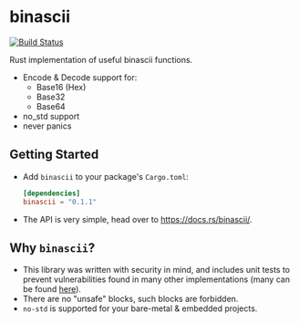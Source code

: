 # binascii
[![Build Status](https://travis-ci.org/naim94a/binascii-rs.svg?branch=master)](https://travis-ci.org/naim94a/binascii-rs)

Rust implementation of useful binascii functions.

* Encode & Decode support for:
    + Base16 (Hex)
    + Base32
    + Base64
* no_std support
* never panics

## Getting Started
* Add `binascii` to your package's `Cargo.toml`:
    ```toml
    [dependencies]
    binascii = "0.1.1"
    ```
* The API is very simple, head over to https://docs.rs/binascii/.

## Why `binascii`?
- This library was written with security in mind, and includes unit tests to prevent vulnerabilities found in many other implementations (many can be found [here](https://www.google.com/search?q=site%3Acvedetails.com+"base64"+inurl%3Acve&oq=site%3Acvedetails.com+"base64"+inurl%3Acve)).
- There are no "unsafe" blocks, such blocks are forbidden.
- `no-std` is supported for your bare-metal & embedded projects.
